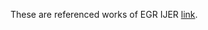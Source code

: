 

These are referenced works of EGR IJER [link](https://sumanthme03.github.io/files/IJER_Application_of_Low.pdf).




